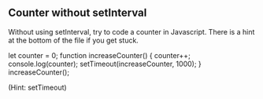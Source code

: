## Counter without setInterval

Without using setInterval, try to code a counter in Javascript. There is a hint at the bottom of the file if you get stuck.



let counter = 0;
function increaseCounter() {
  counter++;
  console.log(counter);
  setTimeout(increaseCounter, 1000);
}
increaseCounter();





































































(Hint: setTimeout)